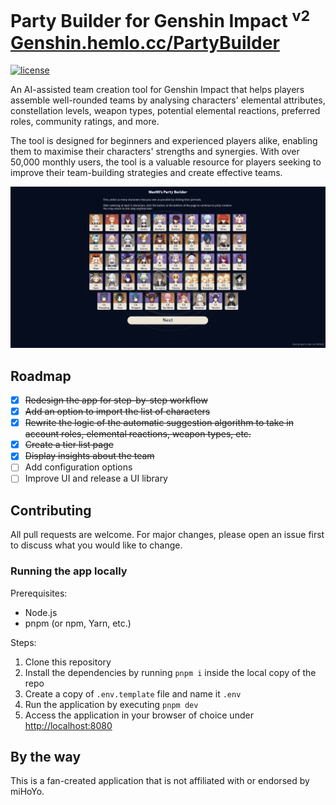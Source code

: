 # Party Builder for Genshin Impact <sup>v2</sup> [Genshin.hemlo.cc/PartyBuilder](https://genshin.hemlo.cc/partybuilder)
[![license](https://img.shields.io/github/license/octoman90/Genshin-Party-Builder)](https://github.com/octoman90/Genshin-Party-Builder/blob/master/LICENSE)

An AI-assisted team creation tool for Genshin Impact that helps players assemble well-rounded teams by analysing characters' elemental attributes, constellation levels, weapon types, potential elemental reactions, preferred roles, community ratings, and more.

The tool is designed for beginners and experienced players alike, enabling them to maximise their characters' strengths and synergies. With over 50,000 monthly users, the tool is a valuable resource for players seeking to improve their team-building strategies and create effective teams.

[![screencap](./.github/screencap.png)](https://genshin.hemlo.cc/partybuilder)

## Roadmap
- [x] ~~Redesign the app for step-by-step workflow~~
- [x] ~~Add an option to import the list of characters~~
- [x] ~~Rewrite the logic of the automatic suggestion algorithm to take in account roles, elemental reactions, weapon types, etc.~~
- [x] ~~Create a tier list page~~
- [x] ~~Display insights about the team~~
- [ ] Add configuration options
- [ ] Improve UI and release a UI library

## Contributing
All pull requests are welcome. For major changes, please open an issue first to discuss what you would like to change.

### Running the app locally
Prerequisites:
- Node.js
- pnpm (or npm, Yarn, etc.)

Steps:
1. Clone this repository
2. Install the dependencies by running `pnpm i` inside the local copy of the repo
3. Create a copy of `.env.template` file and name it `.env`
4. Run the application by executing `pnpm dev`
5. Access the application in your browser of choice under [http://localhost:8080](http://localhost:8080)

## By the way
This is a fan-created application that is not affiliated with or endorsed by miHoYo.
